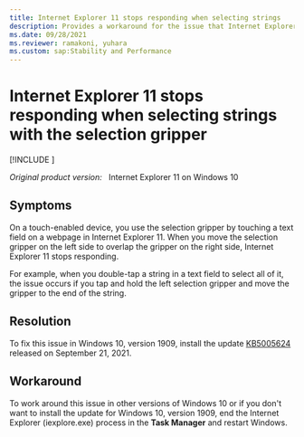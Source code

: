 ```yaml
---
title: Internet Explorer 11 stops responding when selecting strings
description: Provides a workaround for the issue that Internet Explorer 11 stops responding when selecting strings with the selection gripper.
ms.date: 09/28/2021
ms.reviewer: ramakoni, yuhara
ms.custom: sap:Stability and Performance
---
```

# Internet Explorer 11 stops responding when selecting strings with the selection gripper

[!INCLUDE [](../../../includes/browsers-important.md)]

_Original product version:_ &nbsp; Internet Explorer 11 on Windows 10

## Symptoms

On a touch-enabled device, you use the selection gripper by touching a text field on a webpage in Internet Explorer 11. When you move the selection gripper on the left side to overlap the gripper on the right side, Internet Explorer 11 stops responding.

For example, when you double-tap a string in a text field to select all of it, the issue occurs if you tap and hold the left selection gripper and move the gripper to the end of the string.

## Resolution

To fix this issue in Windows 10, version 1909, install the update [KB5005624](https://support.microsoft.com/topic/september-21-2021-kb5005624-os-build-18363-1830-preview-b2a3af81-696b-4d59-8d7b-a05389407bb8) released on September 21, 2021.

## Workaround

To work around this issue in other versions of Windows 10 or if you don't want to install the update for Windows 10, version 1909, end the Internet Explorer (iexplore.exe) process in the **Task Manager** and restart Windows.
